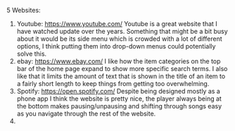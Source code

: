 5 Websites:
  1. Youtube: https://www.youtube.com/
    Youtube is a great website that I have watched update over the years. Something that might be a bit busy about it would be its side menu which is crowded with a lot of different options, I think putting them into             drop-down menus could potentially solve this.
  2. ebay: https://www.ebay.com/
    I like how the item categories on the top bar of the home page expand to show more specific search terms. I also like that it limits the amount of text that is shown in the title of an item to a fairly short length to        keep things from getting too overwhelming.
  3. Spotify:  https://open.spotify.com/
     Despite being designed mostly as a phone app I think the website is pretty nice, the player always being at the bottom makes pausing/unpausing and shifting through songs easy as you navigate through the rest of the           website.
  4. 
